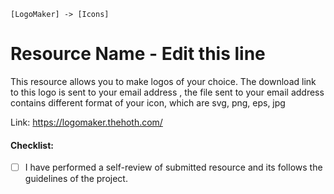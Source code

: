 `[LogoMaker] -> [Icons]`

# Resource Name - Edit this line

This resource allows you to make logos of your choice. The download link to this logo is sent to your email address , the file sent to your email address contains different format of your icon,  which are svg, png, eps, jpg

Link: https://logomaker.thehoth.com/

#### Checklist:

- [ ] I have performed a self-review of submitted resource and its follows the guidelines of the project.

